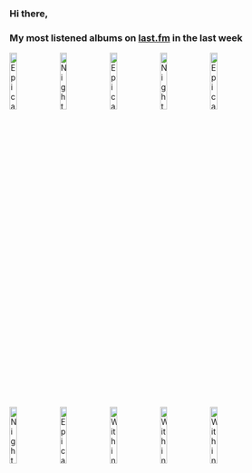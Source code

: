 ### Hi there, 

### My most listened albums on [last.fm](https://www.last.fm/user/jfdesignnet) in the last week

[<img src='https://lastfm.freetls.fastly.net/i/u/300x300/0082ac9c1b679ba3c5fd092de7d041b9.jpg' width='16%' height='16%' alt='Epica - Consign to Oblivion (Expanded Edition)'>](https://www.last.fm/music/epica/consign%2bto%2boblivion%2b%2528expanded%2bedition%2529)&nbsp;
[<img src='https://lastfm.freetls.fastly.net/i/u/300x300/49035cb6be46c336ca2c301ea07903a7.png' width='16%' height='16%' alt='Nightwish - Decades'>](https://www.last.fm/music/nightwish/decades)&nbsp;
[<img src='https://lastfm.freetls.fastly.net/i/u/300x300/2d3a1f3018a74acdca1341a9903c4007.png' width='16%' height='16%' alt='Epica - The Phantom Agony (Expanded Edition)'>](https://www.last.fm/music/epica/the%2bphantom%2bagony%2b%2528expanded%2bedition%2529)&nbsp;
[<img src='https://lastfm.freetls.fastly.net/i/u/300x300/43a71f7a691af2e0652f720fce8862d3.jpg' width='16%' height='16%' alt='Nightwish - Dark Passion Play (Special Deluxe Edition)'>](https://www.last.fm/music/nightwish/dark%2bpassion%2bplay%2b%2528special%2bdeluxe%2bedition%2529)&nbsp;
[<img src='https://lastfm.freetls.fastly.net/i/u/300x300/797952b38d240aaddfb64e064e7b5ef4.jpg' width='16%' height='16%' alt='Epica - The Holographic Principle'>](https://www.last.fm/music/epica/the%2bholographic%2bprinciple)&nbsp;
<br>
[<img src='https://lastfm.freetls.fastly.net/i/u/300x300/84d08ba97fe44de6cd24cb7c0826fc1d.png' width='16%' height='16%' alt='Nightwish - Highest Hopes-The Best Of Nightwish'>](https://www.last.fm/music/nightwish/highest%2bhopes-the%2bbest%2bof%2bnightwish)&nbsp;
[<img src='https://lastfm.freetls.fastly.net/i/u/300x300/4cd13f2ea6c2463cc63b805770add078.png' width='16%' height='16%' alt='Epica - Design Your Universe'>](https://www.last.fm/music/epica/design%2byour%2buniverse)&nbsp;
[<img src='https://lastfm.freetls.fastly.net/i/u/300x300/3b21495764846227e3e05cf09deffbb0.jpg' width='16%' height='16%' alt='Within Temptation - Resist (Extended Deluxe)'>](https://www.last.fm/music/within%2btemptation/resist%2b%2528extended%2bdeluxe%2529)&nbsp;
[<img src='https://lastfm.freetls.fastly.net/i/u/300x300/b36a71ddeb244610ad1e539914b6b9ec.png' width='16%' height='16%' alt='Within Temptation - The Unforgiving'>](https://www.last.fm/music/within%2btemptation/the%2bunforgiving)&nbsp;
[<img src='https://lastfm.freetls.fastly.net/i/u/300x300/484d612cd2ab4c33a9716a400ac63498.png' width='16%' height='16%' alt='Within Temptation - The Silent Force'>](https://www.last.fm/music/within%2btemptation/the%2bsilent%2bforce)&nbsp;
<br>
